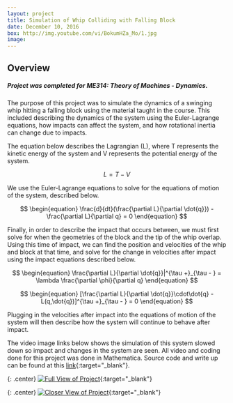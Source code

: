 ```yaml
---
layout: project
title: Simulation of Whip Colliding with Falling Block
date: December 10, 2016
box: http://img.youtube.com/vi/BokumHZa_Mo/1.jpg
image:
---
```


## Overview
##### Project was completed for ME314: Theory of Machines - Dynamics.

The purpose of this project was to simulate the dynamics of a swinging whip hitting a falling block using the material taught in the course. This included describing the dynamics of the system using the Euler-Lagrange equations, how impacts can affect the system, and how rotational inertia can change due to impacts.

The equation below describes the Lagrangian (L), where T represents the kinetic energy of the system and V represents the potential energy of the system.

$$
\begin{equation}
L = T - V
\end{equation}
$$

We use the Euler-Lagrange equations to solve for the equations of motion of the system, described below.

$$
\begin{equation}
\frac{d}{dt}(\frac{\partial L}{\partial \dot{q}}) - \frac{\partial L}{\partial q} = 0
\end{equation}
$$

Finally, in order to describe the impact that occurs between, we must first solve for when the geometries of the block and the tip of the whip overlap. Using this time of impact, we can find the position and velocities of the whip and block at that time, and solve for the change in velocities after impact using the impact equations described below.

$$
\begin{equation}
\frac{\partial L}{\partial \dot{q}}|^{\tau +}_{\tau - } = \lambda \frac{\partial \phi}{\partial q}
\end{equation}
$$

$$
\begin{equation}
[\frac{\partial L}{\partial \dot{q}}\cdot\dot{q} - L(q,\dot{q})]^{\tau +}_{\tau - } = 0
\end{equation}
$$


Plugging in the velocities after impact into the equations of motion of the system will then describe how the system will continue to behave after impact.

The video image links below shows the simulation of this system slowed down so impact and changes in the system are seen. All video and coding done for this project was done in Mathematica. Source code and write up can be found at this [link]{:target="_blank"}.

{: .center}
[![Full View of Project](http://img.youtube.com/vi/Bayp_y6na8A/0.jpg)](http://www.youtube.com/watch?v=Bayp_y6na8A "Full View of Project"){:target="_blank"}

{: .center}
[![Closer View of Project](http://img.youtube.com/vi/BokumHZa_Mo/0.jpg)](http://www.youtube.com/watch?v=BokumHZa_Mo "Closer View of Project"){:target="_blank"}

[link]:<https://github.com/echeng22/ME314-Final-Project>










